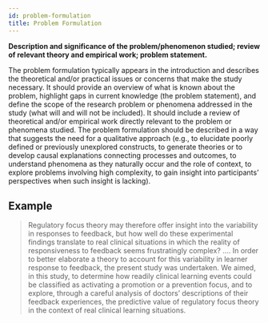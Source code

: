 ```yaml
---
id: problem-formulation
title: Problem Formulation
---
```

**Description and significance of the problem/phenomenon studied; review of relevant theory and empirical work; problem statement.**

The problem formulation typically appears in the introduction and describes the theoretical and/or practical issues or concerns that make the study necessary. It should provide an overview of what is known about the problem, highlight gaps in current knowledge (the problem statement), and define the scope of the research problem or phenomena addressed in the study (what will and will not be included). It should include a review of theoretical and/or empirical work directly relevant to the problem or phenomena studied. The problem formulation should be described in a way that suggests the need for a qualitative approach (e.g., to elucidate poorly defined or previously unexplored constructs, to generate theories or to develop causal explanations connecting processes and outcomes, to understand phenomena as they naturally occur and the role of context, to explore problems involving high complexity, to gain insight into participants’ perspectives when such insight is lacking).

## Example

> Regulatory focus theory may therefore offer insight into the variability in responses to feedback, but how well do these experimental findings translate to real clinical situations in which the reality of responsiveness to feedback seems frustratingly complex? .... In order to better elaborate a theory to account for this variability in learner response to feedback, the present study was undertaken. We aimed, in this study, to determine how readily clinical learning events could be classified as activating a promotion or a prevention focus, and to explore, through a careful analysis of doctors’ descriptions of their feedback experiences, the predictive value of regulatory focus theory in the context of real clinical learning situations.
